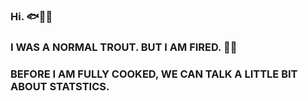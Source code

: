 ### Hi. 🐟🙋‍♂️
### I WAS A NORMAL TROUT. BUT I AM FIRED. 🧡💛
### BEFORE I AM FULLY COOKED, WE CAN TALK A LITTLE BIT ABOUT STATSTICS. 


<!--
**golden-trout/golden-trout** is a ✨ _special_ ✨ repository because its `README.md` (this file) appears on your GitHub profile.

Here are some ideas to get you started:

- 🔭 I’m currently working on ...
- 🌱 I’m currently learning ...
- 👯 I’m looking to collaborate on ...
- 🤔 I’m looking for help with ...
- 💬 Ask me about ...
- 📫 How to reach me: ...
- 😄 Pronouns: ...
- ⚡ Fun fact: ...
-->

